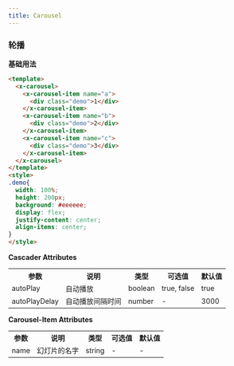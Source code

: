 ```yaml
---
title: Carousel
---
```

### 轮播
**基础用法**


<ClientOnly>
  <carousel-demo-1></carousel-demo-1>
</ClientOnly>

``` html
<template>
  <x-carousel>
    <x-carousel-item name="a">
      <div class="demo">1</div>
    </x-carousel-item>
    <x-carousel-item name="b">
      <div class="demo">2</div>
    </x-carousel-item>
    <x-carousel-item name="c">
      <div class="demo">3</div>
    </x-carousel-item>
  </x-carousel>
</template>
<style>
.demo{
  width: 100%;
  height: 200px;
  background: #eeeeee;
  display: flex;
  justify-content: center;
  align-items: center;
}
</style>
```

**Cascader Attributes**
<table style="font-size:14px">
  <tr> <th>参数</th> <th>说明</th> <th>类型</th> <th>可选值</th> <th>默认值</th> </tr>
  <tr> <td>autoPlay</td> <td>自动播放</td> <td>boolean</td> <td>true, false</td> <td>true</td> </tr>
  <tr> <td>autoPlayDelay</td> <td>自动播放间隔时间</td> <td>number</td> <td>-</td> <td>3000</td> </tr>
</table>

**Carousel-Item Attributes**
<table style="font-size:14px">
  <tr> <th>参数</th> <th>说明</th> <th>类型</th> <th>可选值</th> <th>默认值</th> </tr>
  <tr> <td>name</td> <td>幻灯片的名字</td> <td>string</td> <td>-</td> <td>-</td> </tr>
</table>